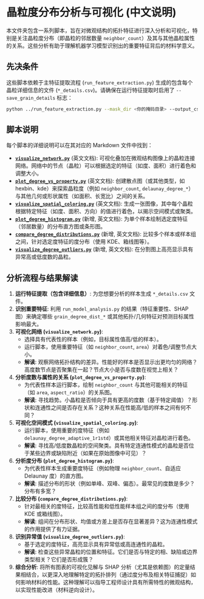 # 晶粒度分布分析与可视化 (中文说明)

本文件夹包含一系列脚本，旨在对微观结构的拓扑特征进行深入分析和可视化，特别是关注晶粒度分布（即晶粒的邻居数量 `neighbor_count`）及其与其他晶粒属性的关系。这些分析有助于理解机器学习模型识别出的重要特征背后的材料学意义。

## 先决条件

这些脚本依赖于主特征提取流程 (`run_feature_extraction.py`) 生成的包含每个晶粒详细信息的文件 (`*_details.csv`)。请确保在运行特征提取时启用了 `--save_grain_details` 标志：

```bash
python ../run_feature_extraction.py --mask_dir <你的掩码目录> --output_csv <聚合特征输出文件.csv> --save_grain_details --details_output_dir <你的详细数据目录>
```

## 脚本说明

每个脚本的详细说明可以在其对应的 Markdown 文件中找到：

*   **[`visualize_network.py`](visualize_network.md)** (英文文档): 可视化叠加在微观结构图像上的晶粒连接网络。网络中的节点（晶粒）可以根据选定的特征（如度、面积）进行着色和调整大小。
*   **[`plot_degree_vs_property.py`](plot_degree_vs_property.md)** (英文文档): 创建散点图（或其他类型，如 hexbin、kde）来探索晶粒度（例如 `neighbor_count`, `delaunay_degree_*`）与其他几何或形状属性（如面积、长宽比）之间的关系。
*   **[`visualize_spatial_coloring.py`](visualize_spatial_coloring.md)** (英文文档): 生成一张图像，其中每个晶粒根据特定特征（如度、面积、方向）的值进行着色，以揭示空间模式或聚类。
*   **[`plot_degree_histogram.py`](plot_degree_histogram.md)** (新增, 英文文档): 为单个样本绘制选定度特征（邻居数量）的分布直方图或条形图。
*   **[`compare_degree_distributions.py`](compare_degree_distributions.md)** (新增, 英文文档): 比较多个样本或样本组之间，针对选定度特征的度分布（使用 KDE、箱线图等）。
*   **[`visualize_degree_outliers.py`](visualize_degree_outliers.md)** (新增, 英文文档): 在分割图上高亮显示具有异常高或低度数的晶粒。

## 分析流程与结果解读

1.  **运行特征提取（包含详细信息）**: 为您想要分析的样本生成 `*_details.csv` 文件。
2.  **识别重要特征**: 利用 `run_model_analysis.py` 的结果（特征重要性、SHAP 图）来确定哪些 `grain_degree_dist_*` 或其他拓扑/几何特征对预测目标属性影响最大。
3.  **可视化网络 (`visualize_network.py`)**:
    *   选择具有代表性的样本（例如，目标属性值高/低的样本）。
    *   运行脚本，使用重要特征（如 `neighbor_count`, `area`）对着色/调整节点大小。
    *   **解读**: 观察网络拓扑结构的差异。性能好的样本是否显示出更均匀的网络？高度数节点是否聚集在一起？节点大小是否与度数在视觉上相关？
4.  **分析度数与属性的关系 (`plot_degree_vs_property.py`)**:
    *   为代表性样本运行脚本，绘制 `neighbor_count` 与其他可能相关的特征（如 `area`, `aspect_ratio`）的关系图。
    *   **解读**: 寻找趋势。小晶粒是否倾向于具有更高的度数（基于特定阈值）？形状和连通性之间是否存在关系？这种关系在性能高/低的样本之间有何不同？
5.  **可视化空间模式 (`visualize_spatial_coloring.py`)**:
    *   运行脚本，使用重要的度特征（例如 `delaunay_degree_adaptive_1r1std`）或其他相关特征对晶粒进行着色。
    *   **解读**: 寻找高/低度数晶粒的空间聚类。具有特定连通性模式的晶粒是否位于某些边界或缺陷附近（如果在原始图像中可见）？
6.  **分析度分布 (`plot_degree_histogram.py`)**:
    *   为代表性样本生成重要度特征（例如物理 `neighbor_count`、自适应 Delaunay 度）的直方图。
    *   **解读**: 描述分布的形状（例如单峰、双峰、偏态）。最常见的度数是多少？分布有多宽？
7.  **比较分布 (`compare_degree_distributions.py`)**:
    *   针对最相关的度特征，比较高性能和低性能样本组之间的度分布（使用 KDE 或箱线图）。
    *   **解读**: 组间在分布形状、均值或方差上是否存在显著差异？这为连通性模式的作用提供了有力证据。
8.  **识别异常值 (`visualize_degree_outliers.py`)**:
    *   基于选定的度特征，高亮显示具有异常低或高连通性的晶粒。
    *   **解读**: 检查这些异常晶粒的位置和特征。它们是否与特定的相、缺陷或边界类型相关？它们是否形成簇？
9.  **综合分析**: 将所有图表的可视化见解与 SHAP 分析（尤其是依赖图）的定量结果相结合，以更深入地理解特定的拓扑排列（通过度分布及相关特征捕捉）如何影响材料的性能。这种理解可以指导工程师设计具有所需特性的微观结构，以实现性能改进（材料逆向设计）。
